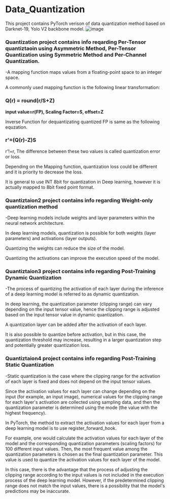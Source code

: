 # Data_Quantization

This project contains PyTorch verison of data quantization method based on Darknet-19, Yolo V2 backbone model.
![image](https://github.com/dylee0907/Data-Quantization/assets/79738681/afafcb0e-2418-474d-820d-b72208726b48)

### **Quantization** project contains info reqarding Per-Tensor quantiztaoin using Asymmetric Method, Per-Tensor Quantization using Symmetric Method and Per-Channel Quantization.
-A mapping function maps values from a floating-point space to an integer space.

A commonly used mapping function is the following linear transformation:

### **Q(r) = round(r/S+Z)**

**input value=r(FP), Scaling Factor=S, offset=Z**

Inverse Function for dequantizating quantized FP is same as the following equzation.

### **r'=(Q(r)-Z)S**

r'!=r, The difference between these two values is called quantization error or loss. 

Depending on the Mapping function, quantization loss could be different and it is priority to decrease the loss.

It is general to use INT 8bit for quantization in Deep learning, however it is actually mapped to 8bit fixed point format. 



### **Quantiztaion2** project contains info regarding Weight-only quantization method
-Deep learning models include weights and layer parameters within the neural network architecture.

In deep learning models, quantization is possible for both weights (layer parameters) and activations (layer outputs).

Quantizing the weights can reduce the size of the model.

Quantizing the activations can improve the execution speed of the model.


### **Quantiztaion3** project contains info regarding Post-Training Dynamic Quantization
-The process of quantizing the activation of each layer during the inference of a deep learning model is referred to as dynamic quantization.

In deep learning, the quantization parameter (clipping range) can vary depending on the input tensor value, hence the clipping range is adjusted based on the input tensor value in dynamic quantization.

A quantization layer can be added after the activation of each layer.

It is also possible to quantize before activation, but in this case, the quantization threshold may increase, resulting in a larger quantization step and potentially greater quantization loss.


### **Quantiztaion4** project contains info regarding Post-Training Static Quantization
-Static quantization is the case where the clipping range for the activation of each layer is fixed and does not depend on the input tensor values.

Since the activation values for each layer can change depending on the input (for example, an input image), numerical values for the clipping range for each layer's activation are collected using sampling data, and then the quantization parameter is determined using the mode (the value with the highest frequency).

In PyTorch, the method to extract the activation values for each layer from a deep learning model is to use register_forward_hook.

For example, one would calculate the activation values for each layer of the model and the corresponding quantization parameters (scaling factors) for 100 different input values. Then, the most frequent value among the quantization parameters is chosen as the final quantization parameter. This value is used to quantize the activation values for each layer of the model.

In this case, there is the advantage that the process of adjusting the clipping range according to the input values is not included in the execution process of the deep learning model. However, if the predetermined clipping range does not match the input values, there is a possibility that the model's predictions may be inaccurate.

